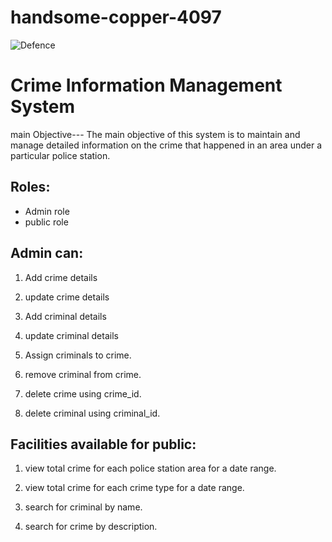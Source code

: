 # handsome-copper-4097
![Defence](https://user-images.githubusercontent.com/119415073/229440476-8a10108a-348f-4239-aa8b-73de0ec18961.png)

# Crime Information Management System
main Objective---
The main objective of this system is to maintain and manage detailed information on the
crime that happened in an area under a particular police station.
## Roles:

- Admin role
- public role

## Admin can:




1. Add crime details

2. update crime details

3. Add criminal details 

4. update criminal details 

5. Assign criminals to crime.

6. remove criminal from crime.

7. delete crime using crime_id.

8. delete criminal using criminal_id.


## Facilities available for public:

1. view total crime for each police station area for a date range.

2.  view total crime for each crime type for a date range.

3.  search for criminal by name.

4.  search for crime by description.


